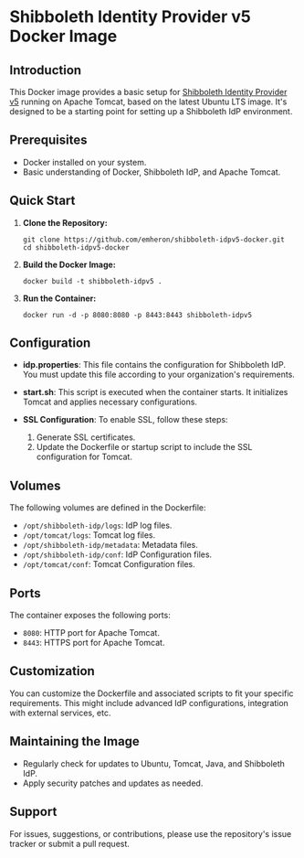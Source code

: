 # Shibboleth Identity Provider v5 Docker Image

## Introduction
This Docker image provides a basic setup for [Shibboleth Identity Provider v5](https://shibboleth.atlassian.net/wiki/spaces/IDP5/overview) running on Apache Tomcat, based on the latest Ubuntu LTS image. It's designed to be a starting point for setting up a Shibboleth IdP environment.

## Prerequisites
- Docker installed on your system.
- Basic understanding of Docker, Shibboleth IdP, and Apache Tomcat.

## Quick Start
1. **Clone the Repository:**
   ```
   git clone https://github.com/emheron/shibboleth-idpv5-docker.git
   cd shibboleth-idpv5-docker
   ```

2. **Build the Docker Image:**
   ```
   docker build -t shibboleth-idpv5 .
   ```

3. **Run the Container:**
   ```
   docker run -d -p 8080:8080 -p 8443:8443 shibboleth-idpv5
   ```

## Configuration
- **idp.properties**: This file contains the configuration for Shibboleth IdP. You must update this file according to your organization's requirements.

- **start.sh**: This script is executed when the container starts. It initializes Tomcat and applies necessary configurations.

- **SSL Configuration**: To enable SSL, follow these steps:
  1. Generate SSL certificates.
  2. Update the Dockerfile or startup script to include the SSL configuration for Tomcat.

## Volumes
The following volumes are defined in the Dockerfile:
- `/opt/shibboleth-idp/logs`: IdP log files.
- `/opt/tomcat/logs`: Tomcat log files.
- `/opt/shibboleth-idp/metadata`: Metadata files.
- `/opt/shibboleth-idp/conf`: IdP Configuration files.
- `/opt/tomcat/conf`: Tomcat Configuration files.

## Ports
The container exposes the following ports:
- `8080`: HTTP port for Apache Tomcat.
- `8443`: HTTPS port for Apache Tomcat.

## Customization
You can customize the Dockerfile and associated scripts to fit your specific requirements. This might include advanced IdP configurations, integration with external services, etc.

## Maintaining the Image
- Regularly check for updates to Ubuntu, Tomcat, Java, and Shibboleth IdP.
- Apply security patches and updates as needed.

## Support
For issues, suggestions, or contributions, please use the repository's issue tracker or submit a pull request.
